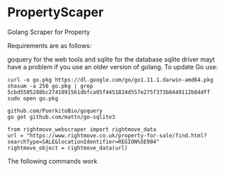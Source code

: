 # PropertyScaper

Golang Scraper for Property

Requirements are as follows:

goquery for the web tools and sqlite for the database sqlite driver mayt have a problem if you use an older version of golang.
To update Go use:
```
curl -o go.pkg https://dl.google.com/go/go1.11.1.darwin-amd64.pkg
shasum -a 256 go.pkg | grep 5cbd5505288bc2741091561dbfca05f4451824d557e275f373b8449112b84dff
sudo open go.pkg
```

```
github.com/PuerkitoBio/goquery
go get github.com/mattn/go-sqlite3
```


```
from rightmove_webscraper import rightmove_data
url = "https://www.rightmove.co.uk/property-for-sale/find.html?searchType=SALE&locationIdentifier=REGION%5E904"
rightmove_object = rightmove_data(url)
```

The following commands work

